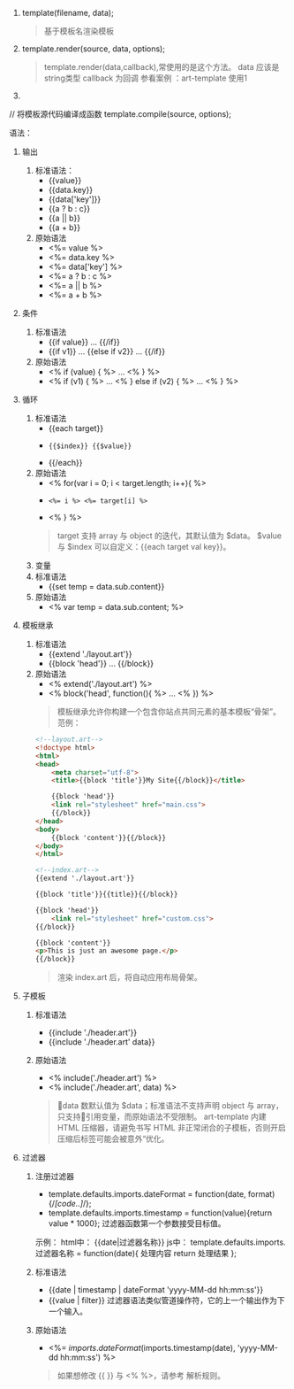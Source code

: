 1. template(filename, data);
    > 基于模板名渲染模板
1. template.render(source, data, options);
    > template.render(data,callback),常使用的是这个方法。
    > data 应该是string类型
    > callback 为回调
    > 参看案例 ：art-template 使用1
1. 







// 将模板源代码编译成函数
template.compile(source, options);



语法：
1. 输出
    1. 标准语法：
        - {{value}}
        - {{data.key}}
        - {{data['key']}}
        - {{a ? b : c}}
        - {{a || b}}
        - {{a + b}}
    1. 原始语法
        - <%= value %>
        - <%= data.key %>
        - <%= data['key'] %>
        - <%= a ? b : c %>
        - <%= a || b %>
        - <%= a + b %>
1. 条件
    1. 标准语法
        - {{if value}} ... {{/if}}
        - {{if v1}} ... {{else if v2}} ... {{/if}}
    1. 原始语法
        - <% if (value) { %> ... <% } %>
        - <% if (v1) { %> ... <% } else if (v2) { %> ... <% } %>
1. 循环
    1. 标准语法
        - {{each target}}
        -     {{$index}} {{$value}}
        - {{/each}}
    1. 原始语法
        - <% for(var i = 0; i < target.length; i++){ %>
        -     <%= i %> <%= target[i] %>
        - <% } %>
        > target 支持 array 与 object 的迭代，其默认值为 $data。
        > $value 与 $index 可以自定义：{{each target val key}}。
    1. 变量
    1. 标准语法
        - {{set temp = data.sub.content}}
    1. 原始语法
        - <% var temp = data.sub.content; %>
1. 模板继承
    1. 标准语法
        - {{extend './layout.art'}}
        - {{block 'head'}} ... {{/block}}
    1. 原始语法
        - <% extend('./layout.art') %>
        - <% block('head', function(){ %> ... <% }) %>
        > 模板继承允许你构建一个包含你站点共同元素的基本模板“骨架”。范例：
        ```html
        <!--layout.art-->
        <!doctype html>
        <html>
        <head>
            <meta charset="utf-8">
            <title>{{block 'title'}}My Site{{/block}}</title>

            {{block 'head'}}
            <link rel="stylesheet" href="main.css">
            {{/block}}
        </head>
        <body>
            {{block 'content'}}{{/block}}
        </body>
        </html>
        ```
        ```html
        <!--index.art-->
        {{extend './layout.art'}}

        {{block 'title'}}{{title}}{{/block}}

        {{block 'head'}}
            <link rel="stylesheet" href="custom.css">
        {{/block}}

        {{block 'content'}}
        <p>This is just an awesome page.</p>
        {{/block}}
        ```
        > 渲染 index.art 后，将自动应用布局骨架。
1. 子模板
    1. 标准语法

        - {{include './header.art'}}
        - {{include './header.art' data}}
    1. 原始语法

        - <% include('./header.art') %>
        - <% include('./header.art', data) %>
        > data 数默认值为 $data；标准语法不支持声明 object 与 array，只支持引用变量，而原始语法不受限制。
        > art-template 内建 HTML 压缩器，请避免书写 HTML 非正常闭合的子模板，否则开启压缩后标签可能会被意外“优化。

1. 过滤器
    1. 注册过滤器
        - template.defaults.imports.dateFormat = function(date, format){/*[code..]*/};
        - template.defaults.imports.timestamp = function(value){return value * 1000};
        过滤器函数第一个参数接受目标值。
        
        示例：
        html中：
        {{date|过滤器名称}}
        js中：
        template.defaults.imports.过滤器名称 = function(date){
            处理内容
            return 处理结果
        };
    1. 标准语法

        - {{date | timestamp | dateFormat 'yyyy-MM-dd hh:mm:ss'}}
        - {{value | filter}} 过滤器语法类似管道操作符，它的上一个输出作为下一个输入。

    1. 原始语法
        - <%= $imports.dateFormat($imports.timestamp(date), 'yyyy-MM-dd hh:mm:ss') %>
        > 如果想修改 {{ }} 与 <% %>，请参考 解析规则。
